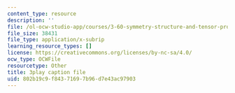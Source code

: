 ```yaml
---
content_type: resource
description: ''
file: /ol-ocw-studio-app/courses/3-60-symmetry-structure-and-tensor-properties-of-materials-fall-2005/802b19c9f84371697b96d7e43ac97903_QyJkYF-L1Kg.srt
file_size: 38431
file_type: application/x-subrip
learning_resource_types: []
license: https://creativecommons.org/licenses/by-nc-sa/4.0/
ocw_type: OCWFile
resourcetype: Other
title: 3play caption file
uid: 802b19c9-f843-7169-7b96-d7e43ac97903
---
```

